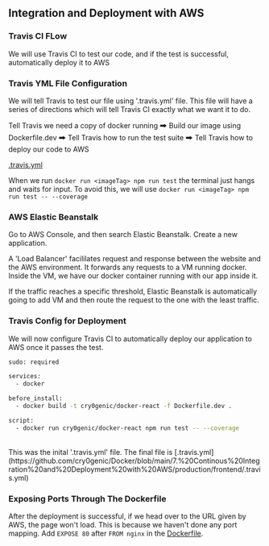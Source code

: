 ## Integration and Deployment with AWS

### Travis CI FLow
We will use Travis CI to test our code, and if the test is successful, automatically deploy it to AWS

### Travis YML File Configuration
We will tell Travis to test our file using '.travis.yml' file. This file will have a series of directions which will tell Travis CI exactly what we want it to do. <br/>

Tell Travis we need a copy of docker running 🠲 Build our image using Dockerfile.dev 🠲 Tell Travis how to run the test suite 🠲 Tell Travis how to deploy our code to AWS <br/>

[.travis.yml](https://github.com/cry0genic/Docker/blob/main/7.%20Continous%20Integration%20and%20Deployment%20with%20AWS/production/frontend/.travis.yml) <br/>

When we run ```docker run <imageTag> npm run test``` the terminal just hangs and waits for input. To avoid this, we will use ```docker run <imageTag> npm run test -- --coverage``` <br/>

### AWS Elastic Beanstalk
Go to AWS Console, and then search Elastic Beanstalk. Create a new application.<br/>

A 'Load Balancer' facililates request and response between the website and the AWS environment. It forwards any requests to a VM running docker. Inside the VM, we have our docker container running with our app inside it.<br/>

If the traffic reaches a specific threshold, Elastic Beanstalk is automatically going to add VM and then route the request to the one with the least traffic.

### Travis Config for Deployment
We will now configure Travis CI to automatically deploy our application to AWS once it passes the test.<br/>

```bash
sudo: required

services:
  - docker

before_install:
  - docker build -t cry0genic/docker-react -f Dockerfile.dev .

script:
  - docker run cry0genic/docker-react npm run test -- --coverage
```

<br/>
This was the inital '.travis.yml' file. The final file is [.travis.yml](https://github.com/cry0genic/Docker/blob/main/7.%20Continous%20Integration%20and%20Deployment%20with%20AWS/production/frontend/.travis.yml)

### Exposing Ports Through The Dockerfile
After the deployment is successful, if we head over to the URL given by AWS, the page won't load. This is because we haven't done any port mapping. Add ```EXPOSE 80``` after ```FROM nginx``` in the [Dockerfile](https://github.com/cry0genic/Docker/blob/main/7.%20Continous%20Integration%20and%20Deployment%20with%20AWS/production/frontend/Dockerfile).

